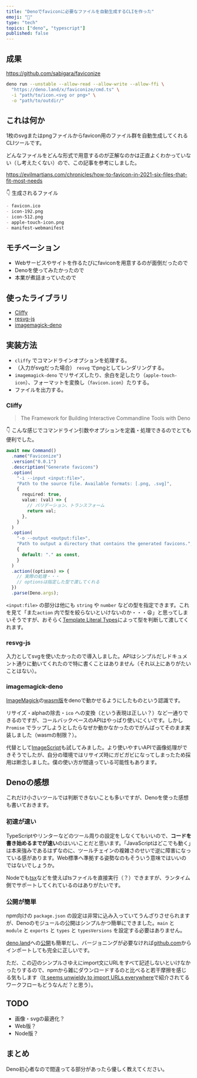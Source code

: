 ```yaml
---
title: "Denoでfaviconに必要なファイルを自動生成するCLIを作った"
emoji: "🌟"
type: "tech"
topics: ["deno", "typescript"]
published: false
---
```


## 成果

https://github.com/sabigara/faviconize

```bash
deno run --unstable --allow-read --allow-write --allow-ffi \
  "https://deno.land/x/faviconize/cmd.ts" \
  -i "path/to/icon.<svg or png>" \
  -o "path/to/outdir/"
```

## これは何か

1枚のsvgまたはpngファイルからfavicon用のファイル群を自動生成してくれるCLIツールです。

どんなファイルをどんな形式で用意するのが正解なのかは正直よくわかっていない（し考えたくない）ので、この記事を参考にしました。

https://evilmartians.com/chronicles/how-to-favicon-in-2021-six-files-that-fit-most-needs

👇 生成されるファイル

```md
- favicon.ico
- icon-192.png
- icon-512.png
- apple-touch-icon.png
- manifest-webmanifest
```

## モチベーション

- Webサービスやサイトを作るたびにfaviconを用意するのが面倒だったので
- Denoを使ってみたかったので
- 本業が煮詰まっていたので

## 使ったライブラリ

- [Cliffy](https://github.com/c4spar/deno-cliffy)
- [resvg-js](https://github.com/yisibl/resvg-js)
- [imagemagick-deno](https://github.com/lumeland/imagemagick-deno)

## 実装方法

- `cliffy` でコマンドラインオプションを処理する。
- （入力がsvgだった場合） `resvg` でpngとしてレンダリングする。
- `imagemagick-deno` でリサイズしたり、余白を足したり（`apple-touch-icon`）、フォーマットを変換し（`favicon.icon`）たりする。
- ファイルを出力する。

### Cliffy

> The Framework for Building Interactive Commandline Tools with Deno

👇 こんな感じでコマンドライン引数やオプションを定義・処理できるのでとても便利でした。

```typescript
await new Command()
  .name("Faviconize")
  .version("0.0.1")
  .description("Generate favicons")
  .option(
    "-i --input <input:file>",
    "Path to the source file. Available formats: [.png, .svg]",
    {
      required: true,
      value: (val) => {
        // バリデーション、トランスフォーム
        return val;
      },
    }
  )
  .option(
    "-o --output <output:file>",
    "Path to output a directory that contains the generated favicons.",
    {
      default: "." as const,
    }
  )
  .action((options) => {
    // 実際の処理・・・
    // optionsは指定した型で渡してくれる
  })
  .parse(Deno.args);
```

`<input:file>` の部分は他にも `string` や `number` などの型を指定できます。これを見て「また`action` 内で型を絞らないといけないのか・・・😩」と思ってしまいそうですが、おそらく[Template Literal Types](https://www.typescriptlang.org/docs/handbook/2/template-literal-types.html)によって型を判断して渡してくれます。

### resvg-js

入力としてsvgを使いたかったので導入しました。APIはシンプルだしドキュメント通りに動いてくれたので特に書くことはありません（それ以上にありがたいことはない）。

### imagemagick-deno

[ImageMagick](https://imagemagick.org/index.php)の[wasm版](https://github.com/dlemstra/magick-wasm)をdenoで動かせるようにしたものという認識です。

リサイズ・alphaの除去・`ico` への変換（という表現は正しい？）など一通りできるのですが、コールバックベースのAPIはやっぱり使いにくいです。しかし `Promise` でラップしようとしたらなぜか動かなかったのでがんばってそのまま実装しました（wasmの制限？）。

代替として[ImageScript](https://github.com/matmen/ImageScript)も試してみました。より使いやすいAPIで画像処理ができそうでしたが、自分の環境ではリサイズ時にガビガビになってしまったため採用は断念しました。僕の使い方が間違っている可能性もあります。

## Denoの感想

これだけ小さいツールでは判断できないことも多いですが、Denoを使った感想も書いておきます。

### 初速が速い

TypeScriptやリンターなどのツール周りの設定をしなくてもいいので、**コードを書き始めるまでが速い**のはいいことだと思います。「JavaScriptはどこでも動く」は本来強みであるはずなのに、ツールチェインの複雑さのせいで逆に障害になっている感があります。Web標準へ準拠する姿勢なのもそういう意味ではいいのではないでしょうか。

Nodeでも[tsx](https://github.com/esbuild-kit/tsx)などを使えばtsファイルを直接実行（？）できますが、ランタイム側でサポートしてくれているのはありがたいです。

### 公開が簡単

npm向けの `package.json` の設定は非常に込み入っていてうんざりさせられますが、Denoのモジュールの公開はシンプルかつ簡単にできました。`main` と `module` と `exports` と `types` と `typesVersions` を設定する必要はありません。

[deno.land](https://deno.land)への[公開](https://deno.land/add_module)も簡単だし、バージョニングが必要なければ[github.com](https://github.com)からインポートしても完全に正しいです。

ただ、この辺のシンプルさゆえにimport文にURLをすべて記述しないといけなかったりするので、npmから雑にダウンロードするのと比べると若干摩擦を感じる気もします（[It seems unwieldy to import URLs everywhere](https://deno.land/manual@v1.30.2/basics/modules#it-seems-unwieldy-to-import-urls-everywhere)で紹介されてるワークフローもどうなんだ？と思う）。

## TODO

- 画像・svgの最適化？
- Web版？
- Node版？

## まとめ

Deno初心者なので間違ってる部分があったら優しく教えてください。
